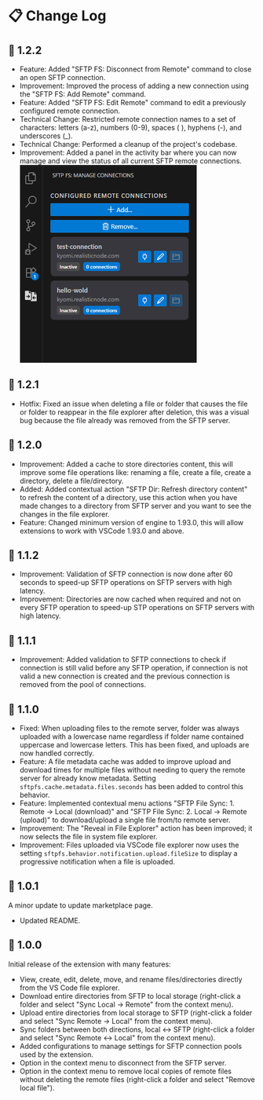 # 📋 Change Log

## 🔹 1.2.2

* Feature: Added "SFTP FS: Disconnect from Remote" command to close an open SFTP connection.
* Improvement: Improved the process of adding a new connection using the "SFTP FS: Add Remote" command.
* Feature: Added "SFTP FS: Edit Remote" command to edit a previously configured remote connection.
* Technical Change: Restricted remote connection names to a set of characters: letters (a-z), numbers (0-9), spaces ( ), hyphens (-), and underscores (_).
* Technical Change: Performed a cleanup of the project's codebase.
* Improvement: Added a panel in the activity bar where you can now manage and view the status of all current SFTP remote connections.
![Optimized SFTP file system](images/v1.2.2-activitybar.png)

## 🔹 1.2.1

* Hotfix: Fixed an issue when deleting a file or folder that causes the file or folder to reappear in the file explorer after deletion, this was a visual bug because the file already was removed from the SFTP server.

## 🔹 1.2.0

* Improvement: Added a cache to store directories content, this will improve some file operations like: renaming a file, create a file, create a directory, delete a file/directory.
* Added: Added contextual action "SFTP Dir: Refresh directory content" to refresh the content of a directory, use this action when you have made changes to a directory from SFTP server and you want to see the changes in the file explorer.
* Feature: Changed minimum version of engine to 1.93.0, this will allow extensions to work with VSCode 1.93.0 and above.

## 🔹 1.1.2

* Improvement: Validation of SFTP connection is now done after 60 seconds to speed-up SFTP operations on SFTP servers with high latency.
* Improvement: Directories are now cached when required and not on every SFTP operation to speed-up STP operations on SFTP servers with high latency.

## 🔹 1.1.1

* Improvement: Added validation to SFTP connections to check if connection is still valid before any SFTP operation, if connection is not valid a new connection is created and the previous connection is removed from the pool of connections.

## 🔹 1.1.0

* Fixed: When uploading files to the remote server, folder was always uploaded with a lowercase name regardless if folder name contained uppercase and lowercase letters. This has been fixed, and uploads are now handled correctly.
* Feature: A file metadata cache was added to improve upload and download times for multiple files without needing to query the remote server for already know metadata. Setting `sftpfs.cache.metadata.files.seconds` has been added to control this behavior.
* Feature: Implemented contextual menu actions "SFTP File Sync: 1. Remote → Local (download)" and "SFTP File Sync: 2. Local → Remote (upload)" to download/upload a single file from/to remote server.
* Improvement: The "Reveal in File Explorer" action has been improved; it now selects the file in system file explorer.
* Improvement: Files uploaded via VSCode file explorer now uses the setting `sftpfs.behavior.notification.upload.fileSize` to display a progressive notification when a file is uploaded.

## 🔹 1.0.1

A minor update to update marketplace page.

* Updated README.

## 🔹 1.0.0

Initial release of the extension with many features:

* View, create, edit, delete, move, and rename files/directories directly from the VS Code file explorer.
* Download entire directories from SFTP to local storage (right-click a folder and select "Sync Local -> Remote" from the context menu).
* Upload entire directories from local storage to SFTP (right-click a folder and select "Sync Remote -> Local" from the context menu).
* Sync folders between both directions, local <-> SFTP (right-click a folder and select "Sync Remote <-> Local" from the context menu).
* Added configurations to manage settings for SFTP connection pools used by the extension.
* Option in the context menu to disconnect from the SFTP server.
* Option in the context menu to remove local copies of remote files without deleting the remote files (right-click a folder and select "Remove local file").